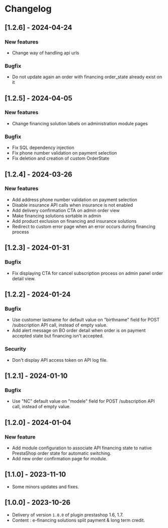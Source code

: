 # Changelog

## [1.2.6] - 2024-04-24
### New features
- Change way of handling api urls
### Bugfix
- Do not update again an order with financing order_state already exist on it

## [1.2.5] - 2024-04-05
### New features
- Change financing solution labels on administration module pages
### Bugfix
- Fix SQL dependency injection
- Fix phone number validation on payment selection
- Fix deletion and creation of custom OrderState

## [1.2.4] - 2024-03-26
### New features
- Add address phone number validation on payment selection
- Disable insurance API calls when insurance is not enabled
- Add delivery confirmation CTA on admin order view
- Make financing solutions sortable in admin
- Add product exclusion on financing and insurance solutions
- Redirect to custom error page when an error occurs during financing process

## [1.2.3] - 2024-01-31
### Bugfix
- Fix displaying CTA for cancel subscription process on admin panel order detail view.

## [1.2.2] - 2024-01-24
### Bugfix
- Use customer lastname for default value on "birthname" field for POST /subscription API call, instead of empty value.
- Add alert message on BO order detail when order is on payment accepted state but financing isn't accepted.
### Security
- Don't display API access token on API log file.

## [1.2.1] - 2024-01-10
### Bugfix
- Use "NC" default value on "modele" field for POST /subscription API call, instead of empty value.

## [1.2.0] - 2024-01-04
### New feature
- Add module configuration to associate API financing state to native PrestaShop order state for automatic switching.
- Add new order confirmation page for module.

## [1.1.0] - 2023-11-10
- Some minors updates and fixes. 

## [1.0.0] - 2023-10-26
- Delivery of version `1.0.0` of plugin prestashop 1.6, 1.7.
- Content : e-financing solutions split payment & long term credit.
